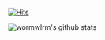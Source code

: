 [![Hits](https://hits.seeyoufarm.com/api/count/incr/badge.svg?url=https%3A%2F%2Fgithub.com%2Fjhnaldo&count_bg=%2379C83D&title_bg=%23555555&icon=&icon_color=%23E7E7E7&title=hits&edge_flat=false)](https://hits.seeyoufarm.com)

![wormwlrm's github stats](https://github-readme-stats-git-masterrstaa-rickstaa.vercel.app/api?username=jhnaldo&&show_icons=true)
